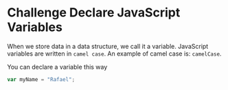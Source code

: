 # Challenge Declare JavaScript Variables

When we store data in a data structure, we call it a variable. JavaScript variables are written in `camel case`. An example of camel case is: `camelCase`.

You can declare a variable this way

```javascript
var myName = "Rafael";
```
